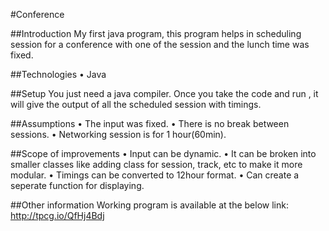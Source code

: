 #Conference

##Introduction
My first java program, this program helps in scheduling session for a conference with one of the session and the lunch time was fixed.

##Technologies
•	Java

##Setup
You just need a java compiler. Once you take the code and run , it will give the output of all the scheduled session with timings.

##Assumptions
•	The input was fixed.
•	There is no break between sessions.
•	Networking session is for 1 hour(60min). 

##Scope of improvements
•	Input can be dynamic.
•	It can be broken into smaller classes like adding class for session, track, etc to make it more modular.
•	Timings can be converted to 12hour format.
•	Can create a seperate function for displaying.

##Other information
Working program is available at the below link:
http://tpcg.io/QfHj4Bdj 


